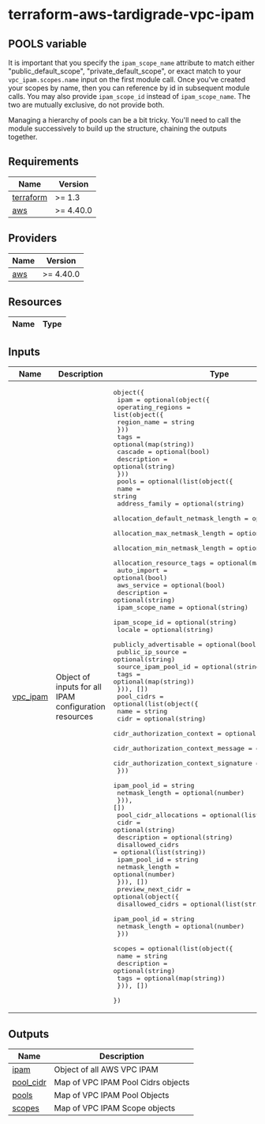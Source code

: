 # terraform-aws-tardigrade-vpc-ipam

## POOLS variable 
It is important that you specify the `ipam_scope_name` attribute to match either "public_default_scope",  "private_default_scope", or exact match to your `vpc_ipam.scopes.name` input on the first module call. Once you've created your scopes by name, then you can reference by id in subsequent module calls. You may also provide `ipam_scope_id` instead of `ipam_scope_name`. The two are mutually exclusive, do not provide both. 

Managing a hierarchy of pools can be a bit tricky. You'll need to call the module successively to build up the structure, chaining the outputs together.  

<!-- BEGIN TFDOCS -->
## Requirements

| Name | Version |
|------|---------|
| <a name="requirement_terraform"></a> [terraform](#requirement\_terraform) | >= 1.3 |
| <a name="requirement_aws"></a> [aws](#requirement\_aws) | >= 4.40.0 |

## Providers

| Name | Version |
|------|---------|
| <a name="provider_aws"></a> [aws](#provider\_aws) | >= 4.40.0 |

## Resources

| Name | Type |
|------|------|

## Inputs

| Name | Description | Type | Default | Required |
|------|-------------|------|---------|:--------:|
| <a name="input_vpc_ipam"></a> [vpc\_ipam](#input\_vpc\_ipam) | Object of inputs for all IPAM configuration resources | <pre>object({<br>    ipam = optional(object({<br>      operating_regions = list(object({<br>        region_name = string<br>      }))<br>      tags        = optional(map(string))<br>      cascade     = optional(bool)<br>      description = optional(string)<br>    }))<br>    pools = optional(list(object({<br>      name                              = string<br>      address_family                    = optional(string)<br>      allocation_default_netmask_length = optional(number)<br>      allocation_max_netmask_length     = optional(number)<br>      allocation_min_netmask_length     = optional(number)<br>      allocation_resource_tags          = optional(map(string))<br>      auto_import                       = optional(bool)<br>      aws_service                       = optional(bool)<br>      description                       = optional(string)<br>      ipam_scope_name                   = optional(string)<br>      ipam_scope_id                     = optional(string)<br>      locale                            = optional(string)<br>      publicly_advertisable             = optional(bool)<br>      public_ip_source                  = optional(string)<br>      source_ipam_pool_id               = optional(string)<br>      tags                              = optional(map(string))<br>    })), [])<br>    pool_cidrs = optional(list(object({<br>      name = string<br>      cidr = optional(string)<br>      cidr_authorization_context = optional(object({<br>        cidr_authorization_context_message   = optional(string)<br>        cidr_authorization_context_signature = optional(string)<br>      }))<br>      ipam_pool_id   = string<br>      netmask_length = optional(number)<br>    })), [])<br>    pool_cidr_allocations = optional(list(object({<br>      cidr             = optional(string)<br>      description      = optional(string)<br>      disallowed_cidrs = optional(list(string))<br>      ipam_pool_id     = string<br>      netmask_length   = optional(number)<br>    })), [])<br>    preview_next_cidr = optional(object({<br>      disallowed_cidrs = optional(list(string))<br>      ipam_pool_id     = string<br>      netmask_length   = optional(number)<br>    }))<br>    scopes = optional(list(object({<br>      name        = string<br>      description = optional(string)<br>      tags        = optional(map(string))<br>    })), [])<br>  })</pre> | n/a | yes |

## Outputs

| Name | Description |
|------|-------------|
| <a name="output_ipam"></a> [ipam](#output\_ipam) | Object of all AWS VPC IPAM |
| <a name="output_pool_cidr"></a> [pool\_cidr](#output\_pool\_cidr) | Map of VPC IPAM Pool Cidrs objects |
| <a name="output_pools"></a> [pools](#output\_pools) | Map of VPC IPAM Pool Objects |
| <a name="output_scopes"></a> [scopes](#output\_scopes) | Map of VPC IPAM Scope objects |

<!-- END TFDOCS -->
